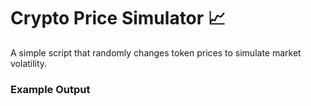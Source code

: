 # Crypto Price Simulator 📈

A simple script that randomly changes token prices to simulate market volatility.

### Example Output
